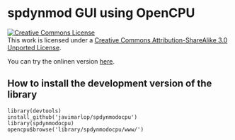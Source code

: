 spdynmod GUI using OpenCPU
==========================

<a rel="license" href="http://creativecommons.org/licenses/by-sa/3.0/deed.en_US"><img alt="Creative Commons License" style="border-width:0" src="http://i.creativecommons.org/l/by-sa/3.0/88x31.png" /></a><br />This work is licensed under a <a rel="license" href="http://creativecommons.org/licenses/by-sa/3.0/deed.en_US">Creative Commons Attribution-ShareAlike 3.0 Unported License</a>.

You can try the onlinen version [here](http://95.85.28.225/ocpu/library/spdynmodocpu/www/).

## How to install the development version of the library

```
library(devtools)
install_github('javimarlop/spdynmodocpu')
library(spdynmodocpu)
opencpu$browse('library/spdynmodocpu/www/')
```


